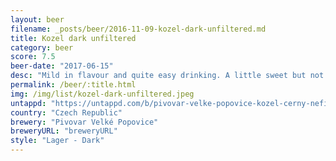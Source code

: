 ```yaml
---
layout: beer
filename: _posts/beer/2016-11-09-kozel-dark-unfiltered.md
title: Kozel dark unfiltered
category: beer
score: 7.5
beer-date: "2017-06-15"
desc: "Mild in flavour and quite easy drinking. A little sweet but not malty. Not what you would expect from a dark beer"
permalink: /beer/:title.html
img: /img/list/kozel-dark-unfiltered.jpeg
untappd: "https://untappd.com/b/pivovar-velke-popovice-kozel-cerny-nefiltrovany--black-unfiltered/934342"
country: "Czech Republic"
brewery: "Pivovar Velké Popovice"
breweryURL: "breweryURL"
style: "Lager - Dark"
---
```

